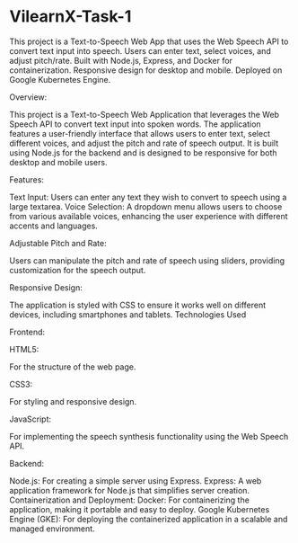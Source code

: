 # VilearnX-Task-1
This project is a Text-to-Speech Web App that uses the Web Speech API to convert text input into speech. Users can enter text, select voices, and adjust pitch/rate. Built with Node.js, Express, and Docker for containerization. Responsive design for desktop and mobile. Deployed on Google Kubernetes Engine.

Overview:

This project is a Text-to-Speech Web Application that leverages the Web Speech API to convert text input into spoken words. The application features a user-friendly interface that allows users to enter text, select different voices, and adjust the pitch and rate of speech output. It is built using Node.js for the backend and is designed to be responsive for both desktop and mobile users.

Features:

Text Input: Users can enter any text they wish to convert to speech using a large textarea.
Voice Selection: A dropdown menu allows users to choose from various available voices, enhancing the user experience with different accents and languages.

Adjustable Pitch and Rate:

Users can manipulate the pitch and rate of speech using sliders, providing customization for the speech output.

Responsive Design: 

The application is styled with CSS to ensure it works well on different devices, including smartphones and tablets.
Technologies Used

Frontend:

HTML5: 

For the structure of the web page.

CSS3: 

For styling and responsive design.

JavaScript: 

For implementing the speech synthesis functionality using the Web Speech API.

Backend:

Node.js: For creating a simple server using Express.
Express: A web application framework for Node.js that simplifies server creation.
Containerization and Deployment:
Docker: For containerizing the application, making it portable and easy to deploy.
Google Kubernetes Engine (GKE): For deploying the containerized application in a scalable and managed environment.
